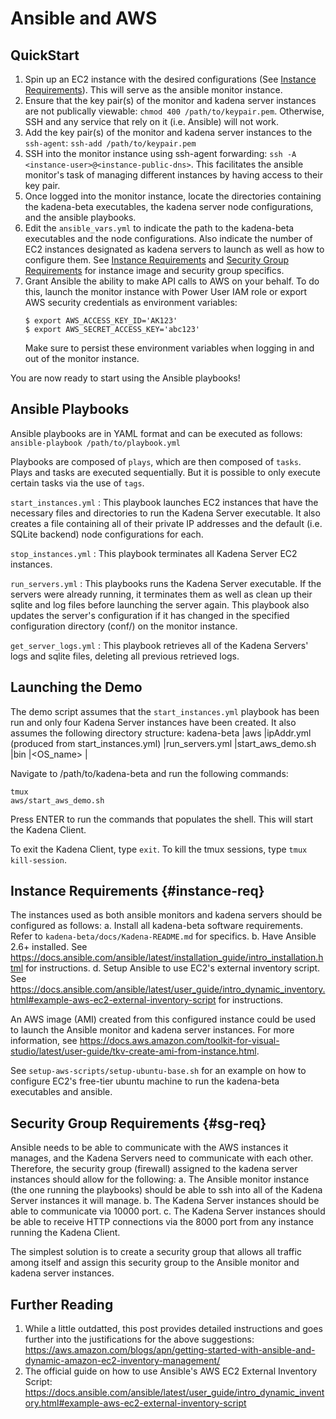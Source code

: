 # Ansible and AWS

## QuickStart
1. Spin up an EC2 instance with the desired configurations (See [Instance Requirements](#instance-req)).
   This will serve as the ansible monitor instance.
2. Ensure that the key pair(s) of the monitor and kadena server instances are not publically
   viewable: `chmod 400 /path/to/keypair.pem`. Otherwise, SSH and any service that rely on it (i.e. Ansible) 
   will not work.
3. Add the key pair(s) of the monitor and kadena server instances to the `ssh-agent`:
   `ssh-add /path/to/keypair.pem`
4. SSH into the monitor instance using ssh-agent forwarding: `ssh -A <instance-user>@<instance-public-dns>`.
   This facilitates the ansible monitor's task of managing different instances by having access to their key pair.
5. Once logged into the monitor instance, locate the directories containing the kadena-beta executables, 
   the kadena server node configurations, and the ansible playbooks. 
6. Edit the `ansible_vars.yml` to indicate the path to the kadena-beta executables and the node configurations.
   Also indicate the number of EC2 instances designated as kadena servers to launch as well as how to configure
   them. See [Instance Requirements](#instance-req) and [Security Group Requirements](#sg-req) for instance image 
   and security group specifics.
7. Grant Ansible the ability to make API calls to AWS on your behalf. To do this, launch the monitor instance with
   Power User IAM role or export AWS security credentials as environment variables:
   ```
   $ export AWS_ACCESS_KEY_ID='AK123'
   $ export AWS_SECRET_ACCESS_KEY='abc123'
   ```
   Make sure to persist these environment variables when logging in and out of the monitor instance.

You are now ready to start using the Ansible playbooks!

## Ansible Playbooks
Ansible playbooks are in YAML format and can be executed as follows:
`ansible-playbook /path/to/playbook.yml`

Playbooks are composed of `plays`, which are then composed of `tasks`. Plays
and tasks are executed sequentially. But it is possible to only execute
certain tasks via the use of `tags`.

`start_instances.yml` : This playbook launches EC2 instances that have the
                        necessary files and directories to run the Kadena 
                        Server executable. It also creates a file containing
                        all of their private IP addresses and the default
                        (i.e. SQLite backend) node configurations for each.

`stop_instances.yml` : This playbook terminates all Kadena Server EC2
                       instances.

`run_servers.yml` : This playbooks runs the Kadena Server executable. If the
                    servers were already running, it terminates them as well
                    as clean up their sqlite and log files before launching 
                    the server again. This playbook also updates the server's
                    configuration if it has changed in the specified
                    configuration directory (conf/) on the monitor instance.

`get_server_logs.yml` : This playbook retrieves all of the Kadena Servers' logs
                        and sqlite files, deleting all previous retrieved logs.


## Launching the Demo
The demo script assumes that the `start_instances.yml` playbook has been run and only
four Kadena Server instances have been created. It also assumes the following directory structure:
kadena-beta
  |aws
    |ipAddr.yml (produced from start_instances.yml)
    |run_servers.yml
    |start_aws_demo.sh
  |bin
    |<OS_name>
      |<all kadena executables>

Navigate to /path/to/kadena-beta and run the following commands:
```
tmux
aws/start_aws_demo.sh
```
Press ENTER to run the commands that populates the shell. This will start the Kadena Client. 

To exit the Kadena Client, type `exit`. To kill the tmux sessions, type `tmux kill-session`.

## Instance Requirements {#instance-req}
The instances used as both ansible monitors and kadena servers should be configured as follows:
a. Install all kadena-beta software requirements. Refer to `kadena-beta/docs/Kadena-README.md` for specifics.
b. Have Ansible 2.6+ installed. 
   See <https://docs.ansible.com/ansible/latest/installation_guide/intro_installation.html> for instructions.
d. Setup Ansible to use EC2's external inventory script. 
   See <https://docs.ansible.com/ansible/latest/user_guide/intro_dynamic_inventory.html#example-aws-ec2-external-inventory-script> for instructions.

An AWS image (AMI) created from this configured instance could be used to launch the Ansible monitor and kadena server 
instances. For more information, see <https://docs.aws.amazon.com/toolkit-for-visual-studio/latest/user-guide/tkv-create-ami-from-instance.html>.

See `setup-aws-scripts/setup-ubuntu-base.sh` for an example on how to configure EC2's free-tier ubuntu machine to run 
the kadena-beta executables and ansible.


## Security Group Requirements {#sg-req}
Ansible needs to be able to communicate with the AWS instances it manages, and the Kadena Servers need to communicate
with each other. Therefore, the security group (firewall) assigned to the kadena server instances
should allow for the following:
a. The Ansible monitor instance (the one running the playbooks) should be able to ssh into
   all of the Kadena Server instances it will manage.
b. The Kadena Server instances should be able to communicate via 10000 port.
c. The Kadena Server instances should be able to receive HTTP connections via the 8000 port from
   any instance running the Kadena Client.

The simplest solution is to create a security group that allows all traffic among itself and assign this security
group to the Ansible monitor and kadena server instances.

## Further Reading
1. While a little outdatted, this post provides detailed instructions and goes further into the justifications for the
   above suggestions: <https://aws.amazon.com/blogs/apn/getting-started-with-ansible-and-dynamic-amazon-ec2-inventory-management/>
2. The official guide on how to use Ansible's AWS EC2 External Inventory Script: 
   <https://docs.ansible.com/ansible/latest/user_guide/intro_dynamic_inventory.html#example-aws-ec2-external-inventory-script>
